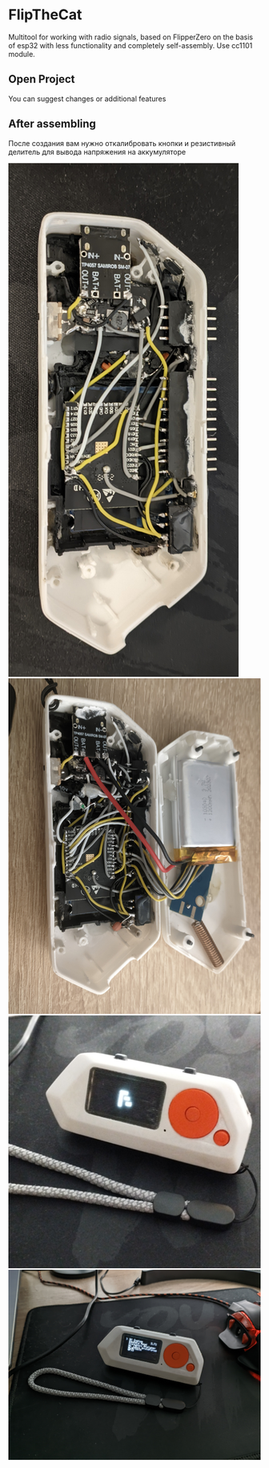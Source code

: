 # FlipTheCat

Multitool for working with radio signals, based on FlipperZero on the basis of esp32 with less functionality and completely self-assembly. Use cc1101 module.


## Open Project
You can suggest changes or additional features


## After assembling
После создания вам нужно откалибровать кнопки и резистивный делитель для вывода напряжения на аккумуляторе

![img](https://github.com/SladkayaDoza/FlipTheCat/blob/index.html/images/IMG_20240229_224504_879.jpg)
![img1](https://github.com/SladkayaDoza/FlipTheCat/blob/index.html/images/IMG_20240229_224555_843.jpg)
![img2](https://github.com/SladkayaDoza/FlipTheCat/blob/index.html/images/IMG_20240229_224614_977.jpg)
![img3](https://github.com/SladkayaDoza/FlipTheCat/blob/index.html/images/IMG_20240229_224615_312.jpg)